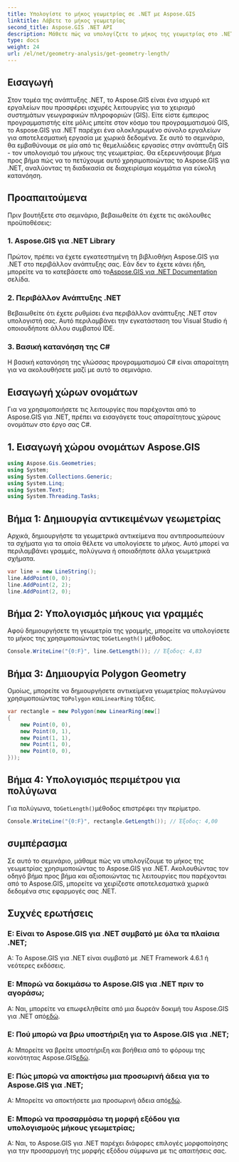 ```yaml
---
title: Υπολογίστε το μήκος γεωμετρίας σε .NET με Aspose.GIS
linktitle: Λάβετε το μήκος γεωμετρίας
second_title: Aspose.GIS .NET API
description: Μάθετε πώς να υπολογίζετε το μήκος της γεωμετρίας στο .NET χρησιμοποιώντας το Aspose.GIS για αποτελεσματικό χειρισμό χωρικών δεδομένων. Οδηγός βήμα προς βήμα με παραδείγματα κώδικα.
type: docs
weight: 24
url: /el/net/geometry-analysis/get-geometry-length/
---
```

## Εισαγωγή
Στον τομέα της ανάπτυξης .NET, το Aspose.GIS είναι ένα ισχυρό κιτ εργαλείων που προσφέρει ισχυρές λειτουργίες για το χειρισμό συστημάτων γεωγραφικών πληροφοριών (GIS). Είτε είστε έμπειρος προγραμματιστής είτε μόλις μπείτε στον κόσμο του προγραμματισμού GIS, το Aspose.GIS για .NET παρέχει ένα ολοκληρωμένο σύνολο εργαλείων για αποτελεσματική εργασία με χωρικά δεδομένα. Σε αυτό το σεμινάριο, θα εμβαθύνουμε σε μία από τις θεμελιώδεις εργασίες στην ανάπτυξη GIS - τον υπολογισμό του μήκους της γεωμετρίας. Θα εξερευνήσουμε βήμα προς βήμα πώς να το πετύχουμε αυτό χρησιμοποιώντας το Aspose.GIS για .NET, αναλύοντας τη διαδικασία σε διαχειρίσιμα κομμάτια για εύκολη κατανόηση.
## Προαπαιτούμενα
Πριν βουτήξετε στο σεμινάριο, βεβαιωθείτε ότι έχετε τις ακόλουθες προϋποθέσεις:
### 1. Aspose.GIS για .NET Library
 Πρώτον, πρέπει να έχετε εγκατεστημένη τη βιβλιοθήκη Aspose.GIS για .NET στο περιβάλλον ανάπτυξης σας. Εάν δεν το έχετε κάνει ήδη, μπορείτε να το κατεβάσετε από το[Aspose.GIS για .NET Documentation](https://reference.aspose.com/gis/net/) σελίδα.
### 2. Περιβάλλον Ανάπτυξης .NET
Βεβαιωθείτε ότι έχετε ρυθμίσει ένα περιβάλλον ανάπτυξης .NET στον υπολογιστή σας. Αυτό περιλαμβάνει την εγκατάσταση του Visual Studio ή οποιουδήποτε άλλου συμβατού IDE.
### 3. Βασική κατανόηση της C#
Η βασική κατανόηση της γλώσσας προγραμματισμού C# είναι απαραίτητη για να ακολουθήσετε μαζί με αυτό το σεμινάριο.

## Εισαγωγή χώρων ονομάτων
Για να χρησιμοποιήσετε τις λειτουργίες που παρέχονται από το Aspose.GIS για .NET, πρέπει να εισαγάγετε τους απαραίτητους χώρους ονομάτων στο έργο σας C#.
## 1. Εισαγωγή χώρου ονομάτων Aspose.GIS
```csharp
using Aspose.Gis.Geometries;
using System;
using System.Collections.Generic;
using System.Linq;
using System.Text;
using System.Threading.Tasks;
```

## Βήμα 1: Δημιουργία αντικειμένων γεωμετρίας
Αρχικά, δημιουργήστε τα γεωμετρικά αντικείμενα που αντιπροσωπεύουν τα σχήματα για τα οποία θέλετε να υπολογίσετε το μήκος. Αυτό μπορεί να περιλαμβάνει γραμμές, πολύγωνα ή οποιαδήποτε άλλα γεωμετρικά σχήματα.
```csharp
var line = new LineString();
line.AddPoint(0, 0);
line.AddPoint(2, 2);
line.AddPoint(2, 0);
```
## Βήμα 2: Υπολογισμός μήκους για γραμμές
 Αφού δημιουργήσετε τη γεωμετρία της γραμμής, μπορείτε να υπολογίσετε το μήκος της χρησιμοποιώντας το`GetLength()` μέθοδος.
```csharp
Console.WriteLine("{0:F}", line.GetLength()); // Έξοδος: 4,83
```
## Βήμα 3: Δημιουργία Polygon Geometry
 Ομοίως, μπορείτε να δημιουργήσετε αντικείμενα γεωμετρίας πολυγώνου χρησιμοποιώντας το`Polygon` και`LinearRing` τάξεις.
```csharp
var rectangle = new Polygon(new LinearRing(new[]
{
    new Point(0, 0),
    new Point(0, 1),
    new Point(1, 1),
    new Point(1, 0),
    new Point(0, 0),
}));
```
## Βήμα 4: Υπολογισμός περιμέτρου για πολύγωνα
 Για πολύγωνα, το`GetLength()`μέθοδος επιστρέφει την περίμετρο.
```csharp
Console.WriteLine("{0:F}", rectangle.GetLength()); // Έξοδος: 4,00
```

## συμπέρασμα
Σε αυτό το σεμινάριο, μάθαμε πώς να υπολογίζουμε το μήκος της γεωμετρίας χρησιμοποιώντας το Aspose.GIS για .NET. Ακολουθώντας τον οδηγό βήμα προς βήμα και αξιοποιώντας τις λειτουργίες που παρέχονται από το Aspose.GIS, μπορείτε να χειρίζεστε αποτελεσματικά χωρικά δεδομένα στις εφαρμογές σας .NET.
## Συχνές ερωτήσεις
### Ε: Είναι το Aspose.GIS για .NET συμβατό με όλα τα πλαίσια .NET;
Α: Το Aspose.GIS για .NET είναι συμβατό με .NET Framework 4.6.1 ή νεότερες εκδόσεις.
### Ε: Μπορώ να δοκιμάσω το Aspose.GIS για .NET πριν το αγοράσω;
 Α: Ναι, μπορείτε να επωφεληθείτε από μια δωρεάν δοκιμή του Aspose.GIS για .NET από[εδώ](https://releases.aspose.com/).
### Ε: Πού μπορώ να βρω υποστήριξη για το Aspose.GIS για .NET;
 Α: Μπορείτε να βρείτε υποστήριξη και βοήθεια από το φόρουμ της κοινότητας Aspose.GIS[εδώ](https://forum.aspose.com/c/gis/33).
### Ε: Πώς μπορώ να αποκτήσω μια προσωρινή άδεια για το Aspose.GIS για .NET;
 Α: Μπορείτε να αποκτήσετε μια προσωρινή άδεια από[εδώ](https://purchase.aspose.com/temporary-license/).
### Ε: Μπορώ να προσαρμόσω τη μορφή εξόδου για υπολογισμούς μήκους γεωμετρίας;
Α: Ναι, το Aspose.GIS για .NET παρέχει διάφορες επιλογές μορφοποίησης για την προσαρμογή της μορφής εξόδου σύμφωνα με τις απαιτήσεις σας.